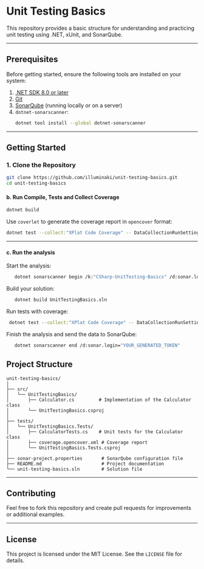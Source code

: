 # Unit Testing Basics

This repository provides a basic structure for understanding and practicing unit testing using .NET, xUnit, and SonarQube.

---

## Prerequisites

Before getting started, ensure the following tools are installed on your system:

1. [.NET SDK 8.0 or later](https://dotnet.microsoft.com/download)
2. [Git](https://git-scm.com/downloads)
3. [SonarQube](https://www.sonarqube.org/) (running locally or on a server)
4. `dotnet-sonarscanner`:
   ```bash
   dotnet tool install --global dotnet-sonarscanner
   ```

---

## Getting Started

### 1. Clone the Repository

```bash
git clone https://github.com/illuminaki/unit-testing-basics.git
cd unit-testing-basics
```

#### b. Run Compile, Tests and Collect Coverage

```bash
dotnet build
```

Use `coverlet` to generate the coverage report in `opencover` format:

```bash
dotnet test --collect:"XPlat Code Coverage" -- DataCollectionRunSettings.DataCollectors.DataCollector.Configuration.Format=opencover
```
---


#### c. Run the analysis

Start the analysis:
```bash
   dotnet sonarscanner begin /k:"CSharp-UnitTesting-Basics" /d:sonar.login="YOUR_GENERATED_TOKEN" /d:sonar.host.url="http://localhost:9000"
```

Build your solution:
```bash
   dotnet build UnitTestingBasics.sln
```

Run tests with coverage:
```bash
 dotnet test --collect:"XPlat Code Coverage" -- DataCollectionRunSettings.DataCollectors.DataCollector.Configuration.Format=opencover 
```

Finish the analysis and send the data to SonarQube:
```bash
   dotnet sonarscanner end /d:sonar.login="YOUR_GENERATED_TOKEN"
```


## Project Structure

```
unit-testing-basics/
│
├── src/
│   └── UnitTestingBasics/
│       ├── Calculator.cs         # Implementation of the Calculator class
│       └── UnitTestingBasics.csproj
│
├── tests/
│   └── UnitTestingBasics.Tests/
│       ├── CalculatorTests.cs    # Unit tests for the Calculator class
│       ├── coverage.opencover.xml # Coverage report
│       └── UnitTestingBasics.Tests.csproj
│
├── sonar-project.properties       # SonarQube configuration file
├── README.md                      # Project documentation
└── unit-testing-basics.sln        # Solution file
```

---

## Contributing

Feel free to fork this repository and create pull requests for improvements or additional examples.

---

## License

This project is licensed under the MIT License. See the `LICENSE` file for details.


